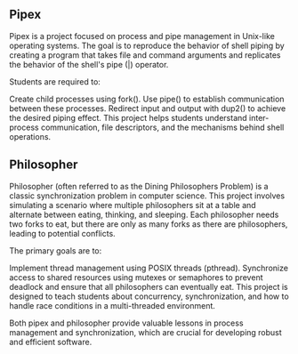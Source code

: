 ## Pipex
Pipex is a project focused on process and pipe management in Unix-like operating systems. The goal is to reproduce the behavior of shell piping by creating a program that takes file and command arguments and replicates the behavior of the shell's pipe (|) operator.

Students are required to:

Create child processes using fork().
Use pipe() to establish communication between these processes.
Redirect input and output with dup2() to achieve the desired piping effect.
This project helps students understand inter-process communication, file descriptors, and the mechanisms behind shell operations.

## Philosopher
Philosopher (often referred to as the Dining Philosophers Problem) is a classic synchronization problem in computer science. This project involves simulating a scenario where multiple philosophers sit at a table and alternate between eating, thinking, and sleeping. Each philosopher needs two forks to eat, but there are only as many forks as there are philosophers, leading to potential conflicts.

The primary goals are to:

Implement thread management using POSIX threads (pthread).
Synchronize access to shared resources using mutexes or semaphores to prevent deadlock and ensure that all philosophers can eventually eat.
This project is designed to teach students about concurrency, synchronization, and how to handle race conditions in a multi-threaded environment.

Both pipex and philosopher provide valuable lessons in process management and synchronization, which are crucial for developing robust and efficient software.
